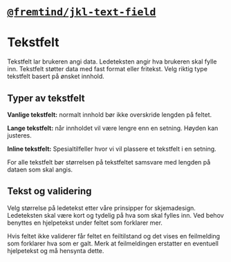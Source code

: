 # [`@fremtind/jkl-text-field`](https://fremtind.github.io/jokul/components/textfield/)

# Tekstfelt
Tekstfelt lar brukeren angi data. Ledeteksten angir hva brukeren skal fylle inn. Tekstfelt støtter data med fast format eller fritekst. Velg riktig type tekstfelt basert på ønsket innhold.

## Typer av tekstfelt
**Vanlige tekstfelt:** normalt innhold bør ikke overskride lengden på feltet.

**Lange tekstfelt:** når innholdet vil være lengre enn en setning. Høyden kan justeres.

**Inline tekstfelt:** Spesialtilfeller hvor vi vil plassere et tekstfelt i en setning.

For alle tekstfelt bør størrelsen på tekstfeltet samsvare med lengden på dataen som skal angis.

## Tekst og validering
Velg størrelse på ledetekst etter våre prinsipper for skjemadesign. Ledeteksten skal være kort og tydelig på hva som skal fylles inn. Ved behov benyttes en hjelpetekst under feltet som forklarer mer.

Hvis feltet ikke validerer får feltet en feiltilstand og det vises en feilmelding som forklarer hva som er galt. Merk at feilmeldingen erstatter en eventuell hjelpetekst og må hensynta dette.
